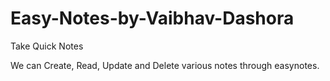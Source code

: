 # Easy-Notes-by-Vaibhav-Dashora
Take Quick Notes

We can Create, Read, Update and Delete various notes through easynotes.
